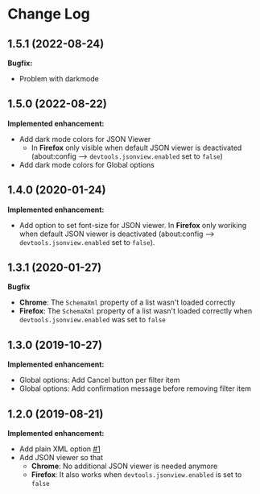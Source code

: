 # Change Log
## 1.5.1 (2022-08-24)
**Bugfix:**
* Problem with darkmode

## 1.5.0 (2022-08-22)
**Implemented enhancement:**
* Add dark mode colors for JSON Viewer
    * In **Firefox** only visible when default JSON viewer is deactivated (about:config --> `devtools.jsonview.enabled`  set to `false`)
* Add dark mode colors for Global options

## 1.4.0 (2020-01-24)
**Implemented enhancement:**
* Add option to set font-size for JSON viewer. In **Firefox** only woriking when default JSON viewer is deactivated (about:config --> `devtools.jsonview.enabled`  set to `false`).

## 1.3.1 (2020-01-27)
**Bugfix**
* **Chrome**: The `SchemaXml` property of a list wasn't loaded correctly
* **Firefox**: The `SchemaXml` property of a list wasn't loaded correctly when `devtools.jsonview.enabled` was set to `false`

## 1.3.0 (2019-10-27)
**Implemented enhancement:**
* Global options: Add Cancel button per filter item
* Global options: Add confirmation message before removing filter item

## 1.2.0 (2019-08-21)
**Implemented enhancement:**
* Add plain XML option [\#1](https://github.com/ddesch/SP-REST-JSON/issues/1)
* Add JSON viewer so that
    * **Chrome**: No additional JSON viewer is needed anymore
    * **Firefox**: It also works when `devtools.jsonview.enabled` is set to `false`
